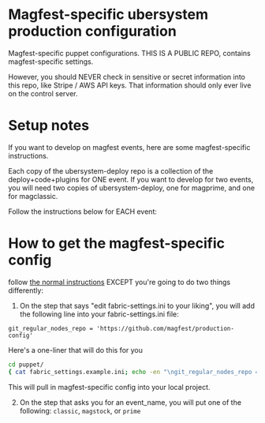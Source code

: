# Magfest-specific ubersystem production configuration
Magfest-specific puppet configurations.
THIS IS A PUBLIC REPO, contains magfest-specific settings.

However, you should NEVER check in sensitive or secret information into this repo, like Stripe / AWS API keys.  That information
should only ever live on the control server.

# Setup notes
If you want to develop on magfest events, here are some magfest-specific instructions.

Each copy of the ubersystem-deploy repo is a collection of the deploy+code+plugins for ONE event.  If you want to develop for two events, you will need two copies of ubersystem-deploy, one for magprime, and one for magclassic.

Follow the instructions below for EACH event:

# How to get the magfest-specific config
follow [the normal instructions](https://github.com/magfest/ubersystem-deploy) EXCEPT you're going to do two things differently:

1) On the step that says "edit fabric-settings.ini to your liking", you will add the following line into your fabric-settings.ini file:

```
git_regular_nodes_repo = 'https://github.com/magfest/production-config'
```

Here's a one-liner that will do this for you
```bash
cd puppet/
{ cat fabric_settings.example.ini; echo -en "\ngit_regular_nodes_repo = 'https://github.com/magfest/production-config'";  } > fabric_settings.ini
```

This will pull in magfest-specific config into your local project.

2) On the step that asks you for an event_name, you will put one of the following: ```classic```, ```magstock```, or ```prime```

